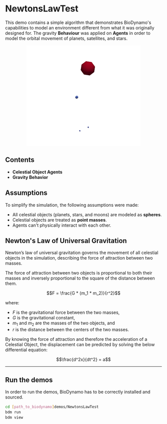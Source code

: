# NewtonsLawTest

This demo contains a simple algorithm that demonstrates BioDynamo's capabilities to model an environment different from what it was originally designed for. The gravity **Behaviour** was applied on **Agents** in order to model the orbital movement of planets, satellites, and stars.

<div align="center">
  <img src="NewtonsLaw.png" alt="Simulation">
</div>

## Contents

- **Celestial Object Agents**
- **Gravity Behavior**
  
## Assumptions

To simplify the simulation, the following assumptions were made:
 - All celestial objects (planets, stars, and moons) are modeled as **spheres**.
 - Celestial objects are treated as **point masses**.
 - Agents can't physically interact with each other.

## Newton's Law of Universal Gravitation

Newton’s law of universal gravitation governs the movement of all celestial objects in the simulation, describing the force of attraction between two masses.

The force of attraction between two objects is proportional to both their masses and inversely proportional to the square of the distance between them.

$$F = \frac{G * (m_1 * m_2)}{r^2}$$

where:
-    $F$    is the gravitational force between the two masses,
-    $G$    is the gravitational constant,
-    $m_1$   and $m_2$ are the masses of the two objects, and
-    $r$    is the distance between the centers of the two masses.

By knowing the force of attraction and therefore the acceleration of a Celestial Object, the displacement can be predicted by solving the below differential equation:

$$\frac{d^2x}{dt^2} = a$$

---

## Run the demos

In order to run the demos, BioDynamo has to be correctly installed and sourced.

```bash
cd [path_to_biodynamo]demos/NewtonsLawTest
bdm run
bdm view
```
